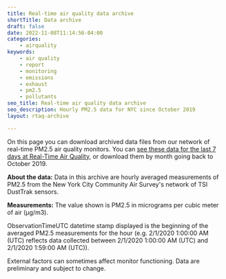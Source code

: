 ```yaml
---
title: Real-time air quality data archive
shortTitle: Data archive
draft: false
date: 2022-11-08T11:14:56-04:00
categories:
    - airquality
keywords:
    - air quality
    - report
    - monitoring
    - emissions
    - exhaust
    - pm2.5
    - pollutants
seo_title: Real-time air quality data archive
seo_description: Hourly PM2.5 data for NYC since October 2019
layout: rtaq-archive

---
```


On this page you can download archived data files from our network of real-time PM2.5 air quality monitors. You can  [see these data for the last 7 days at Real-Time Air Quality](..), or download them by month going back to October 2019.

**About the data:** Data in this archive are hourly averaged measurements of PM2.5 from the New York City Community Air Survey's network of TSI DustTrak sensors.

**Measurements:** The value shown is PM2.5 in micrograms per cubic meter of air (µg/m3).

ObservationTimeUTC datetime stamp displayed is the beginning of the averaged PM2.5 measurements for the hour (e.g. 2/1/2020 1:00:00 AM (UTC) reflects data collected between 2/1/2020 1:00:00 AM (UTC) and 2/1/2020 1:59:00 AM (UTC)).

External factors can sometimes affect monitor functioning. Data are preliminary and subject to change.